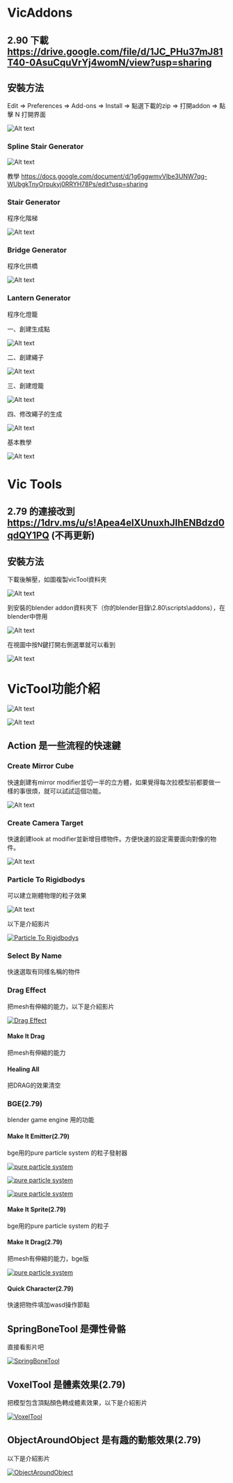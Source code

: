 # VicAddons

## 2.90 下載 https://drive.google.com/file/d/1JC_PHu37mJ81T40-0AsuCquVrYj4womN/view?usp=sharing

## 安裝方法

Edit => Preferences => Add-ons => Install => 點選下載的zip => 打開addon => 點擊 N 打開界面

![Alt text](/imgs/vicAddons/pss_interface.jpg)

### Spline Stair Generator

![Alt text](/imgs/vicAddons/pss_perform.gif)

教學 https://docs.google.com/document/d/1g6ggwmvVlbe3UNW7qg-WUbgkTnyOrpukyj0RRYH78Ps/edit?usp=sharing

### Stair Generator

程序化階梯

![Alt text](/imgs/vicAddons/blenderStair.gif)

### Bridge Generator

程序化拱橋

![Alt text](/imgs/vicAddons/blenderBridge.gif)

### Lantern Generator

程序化燈籠

一、創建生成點

![Alt text](/imgs/vicAddons/createProxy.gif)

二、創建繩子

![Alt text](/imgs/vicAddons/createConnect.gif)

三、創建燈籠

![Alt text](/imgs/vicAddons/createLantern.gif)

四、修改繩子的生成

![Alt text](/imgs/vicAddons/changeRope.gif)

基本教學

![Alt text](/imgs/vicAddons/lanternTutorial.gif)

# Vic Tools

## 2.79 的連接改到 https://1drv.ms/u/s!Apea4elXUnuxhJIhENBdzd0qdQY1PQ (不再更新)

## 安裝方法

下載後解壓，如圖複製vicTool資料夾

![Alt text](/imgs/vicTools/img3.png)

到安裝的blender addon資料夾下（你的blender目錄\2.80\scripts\addons），在blender中啓用

![Alt text](/imgs/vicTools/img4.png)

在視圖中按N鍵打開右側選單就可以看到

![Alt text](/imgs/vicTools/img5.png)

# VicTool功能介紹

![Alt text](/imgs/vicTools/img1.png)

![Alt text](/imgs/vicTools/img2.png)

## Action 是一些流程的快速鍵

### Create Mirror Cube 

快速創建有mirror modifier並切一半的立方體，如果覺得每次拉模型前都要做一樣的事很煩，就可以試試這個功能。

![Alt text](/imgs/vicTools/CreateMirrorCube.gif)

### Create Camera Target

快速創建look at modifier並新增目標物件。方便快速的設定需要面向對像的物件。

![Alt text](/imgs/vicTools/CreateLookAt.gif)

### Particle To Rigidbodys

可以建立剛體物理的粒子效果

![Alt text](/imgs/vicTools/particlesToRigidbody.gif)

以下是介紹影片

[![Particle To Rigidbodys](http://img.youtube.com/vi/G61hp533SEk/0.jpg)](https://www.youtube.com/watch?v=G61hp533SEk "Particle To Rigidbodys")

### Select By Name

快速選取有同樣名稱的物件

### Drag Effect

把mesh有伸縮的能力，以下是介紹影片

[![Drag Effect](http://img.youtube.com/vi/5haIDFWUm-Y/0.jpg)](https://www.youtube.com/watch?v=5haIDFWUm-Y "Drag Effect")

#### Make It Drag

把mesh有伸縮的能力

#### Healing All

把DRAG的效果清空

### BGE(2.79)

blender game engine 用的功能

#### Make It Emitter(2.79)

bge用的pure particle system 的粒子發射器

[![pure particle system](http://img.youtube.com/vi/UIB5_1OyqcY/0.jpg)](https://www.youtube.com/watch?v=UIB5_1OyqcY "pure particle system")

[![pure particle system](http://img.youtube.com/vi/bcfBA7S42d4/0.jpg)](https://www.youtube.com/watch?v=bcfBA7S42d4 "pure particle system")

[![pure particle system](http://img.youtube.com/vi/4-qa2oTSPC8/0.jpg)](https://www.youtube.com/watch?v=4-qa2oTSPC8 "pure particle system")

#### Make It Sprite(2.79)

bge用的pure particle system 的粒子

#### Make It Drag(2.79)

把mesh有伸縮的能力，bge版

[![pure particle system](http://img.youtube.com/vi/XEqQVRYO_i4/0.jpg)](https://www.youtube.com/watch?v=XEqQVRYO_i4 "pure particle system")

#### Quick Character(2.79)

快速把物件填加wasd操作節點

## SpringBoneTool 是彈性骨骼

直接看影片吧

[![SpringBoneTool](http://img.youtube.com/vi/Up4L2wYsorI/0.jpg)](https://www.youtube.com/watch?v=Up4L2wYsorI "SpringBoneTool")

## VoxelTool 是體素效果(2.79)

把模型包含頂點顏色轉成體素效果，以下是介紹影片

[![VoxelTool](http://img.youtube.com/vi/VU7X1fNcg7M/0.jpg)](https://www.youtube.com/watch?v=VU7X1fNcg7M "VoxelTool")

## ObjectAroundObject 是有趣的動態效果(2.79)

以下是介紹影片

[![ObjectAroundObject](http://img.youtube.com/vi/F9LaiSzq4Sg/0.jpg)](https://www.youtube.com/watch?v=F9LaiSzq4Sg "ObjectAroundObject")


